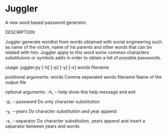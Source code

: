 # Juggler
A new word based password generator.

DESCRIPTION:

Juggler generate wordlist from words obtained with social engineering such as name of the victim, name of his parents and other words that can be related with him. Juggler apply to this word some common characters substituions or symbols adds in order to obtain a list of possible passwords.


usage: juggler.py [-h] [-p] [-y] [-s] words filename

positional arguments:
  words            Comma separated words
  filename         Name of the output file

optional arguments:
  -h, --help       show this help message and exit
  
  -p, --password   Do only character substitution
  
  -y, --years      Do character substitution and year append
  
  -s, --separator  Do character substitution, years append and insert a separator between years and words
